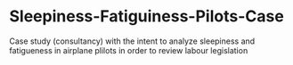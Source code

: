 # Sleepiness-Fatiguiness-Pilots-Case
Case study (consultancy) with the intent to analyze sleepiness and fatigueness in airplane plilots in order to review labour legislation
